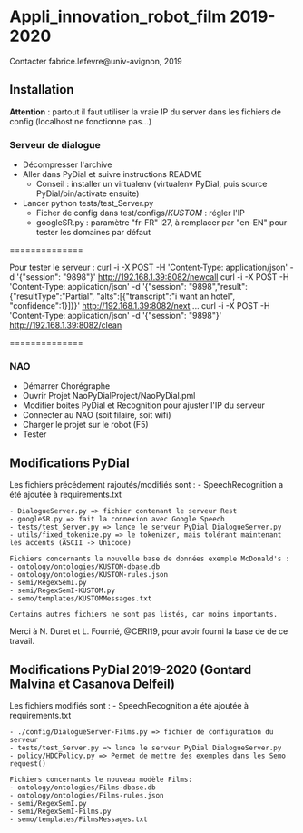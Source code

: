 # Appli_innovation_robot_film 2019-2020

Contacter fabrice.lefevre@univ-avignon, 2019

## Installation

**Attention** : partout il faut utiliser la vraie IP du server dans les fichiers de config (localhost ne fonctionne pas...)

### Serveur de dialogue

- Décompresser l'archive
- Aller dans PyDial et suivre instructions README
	* Conseil : installer un virtualenv (virtualenv PyDial, puis source PyDial/bin/activate ensuite)
- Lancer python tests/test_Server.py
	* Ficher de config dans test/configs/*KUSTOM* : régler l'IP
	* googleSR.py : paramètre "fr-FR" l27, à remplacer par "en-EN" pour tester les domaines par défaut

==============

Pour tester le serveur :
curl -i -X POST -H 'Content-Type: application/json' -d '{"session": "9898"}' http://192.168.1.39:8082/newcall
curl -i -X POST -H 'Content-Type: application/json' -d '{"session": "9898","result":{"resultType":"Partial", "alts":[{"transcript":"i want an hotel", "confidence":1}]}}' http://192.168.1.39:8082/next
...
curl -i -X POST -H 'Content-Type: application/json' -d '{"session": "9898"}' http://192.168.1.39:8082/clean

==============

### NAO

- Démarrer Chorégraphe
- Ouvrir Projet NaoPyDialProject/NaoPyDial.pml
- Modifier boites PyDial et Recognition pour ajuster l'IP du serveur
- Connecter au NAO (soit filaire, soit wifi)
- Charger le projet sur le robot (F5)
- Tester


## Modifications PyDial

Les fichiers précédement rajoutés/modifiés sont :
	- SpeechRecognition a été ajoutée à requirements.txt

	- DialogueServer.py => fichier contenant le serveur Rest
	- googleSR.py => fait la connexion avec Google Speech
	- tests/test_Server.py => lance le serveur PyDial DialogueServer.py
	- utils/fixed_tokenize.py => le tokenizer, mais tolérant maintenant les accents (ASCII -> Unicode)

	Fichiers concernants la nouvelle base de données exemple McDonald's :
	- ontology/ontologies/KUSTOM-dbase.db
	- ontology/ontologies/KUSTOM-rules.json
	- semi/RegexSemI.py
	- semi/RegexSemI-KUSTOM.py
	- semo/templates/KUSTOMMessages.txt

	Certains autres fichiers ne sont pas listés, car moins importants.
	
Merci à N. Duret et L. Fournié, @CERI19, pour avoir fourni la base de de ce travail.

## Modifications PyDial 2019-2020 (Gontard Malvina et Casanova Delfeil)

Les fichiers modifiés sont :
	- SpeechRecognition a été ajoutée à requirements.txt

	- ./config/DialogueServer-Films.py => fichier de configuration du serveur 
	- tests/test_Server.py => lance le serveur PyDial DialogueServer.py
	- policy/HDCPolicy.py => Permet de mettre des exemples dans les Semo request()

	Fichiers concernants le nouveau modèle Films:
	- ontology/ontologies/Films-dbase.db
	- ontology/ontologies/Films-rules.json
	- semi/RegexSemI.py
	- semi/RegexSemI-Films.py
	- semo/templates/FilmsMessages.txt

